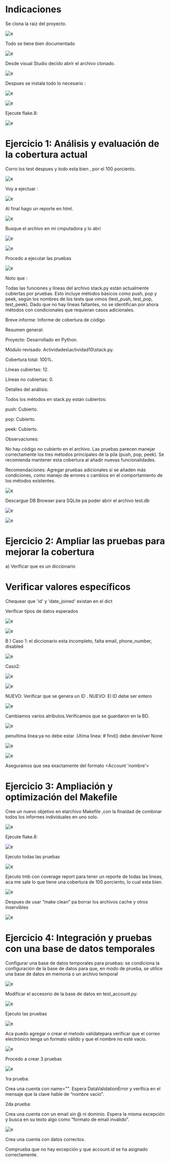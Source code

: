 # Indicaciones 
Se clona la raiz del proyecto. 


![e](https://github.com/BiancaMT957/Desarrollo-de-Software/blob/main/Archivo11/img/b1.png)


Todo se tiene bien documentado 


![e](https://github.com/BiancaMT957/Desarrollo-de-Software/blob/main/Archivo11/img/b2.png)



Desde visual Studio decido abrir el archivo clonado. 



![e](https://github.com/BiancaMT957/Desarrollo-de-Software/blob/main/Archivo11/img/b3.png)


Despues se instala todo lo necesario : 


![e](https://github.com/BiancaMT957/Desarrollo-de-Software/blob/main/Archivo11/img/b4.png)



![e](https://github.com/BiancaMT957/Desarrollo-de-Software/blob/main/Archivo11/img/b5.png)



Ejecute flake.8: 



![e](https://github.com/BiancaMT957/Desarrollo-de-Software/blob/main/Archivo11/img/b6.png)


# Ejercicio 1: Análisis y evaluación de la cobertura actual

Corro los test despues y todo esta bien , por el 100 porciento.


![e](https://github.com/BiancaMT957/Desarrollo-de-Software/blob/main/Archivo11/img/b7.png)


Voy a ejectuar : 


![e](https://github.com/BiancaMT957/Desarrollo-de-Software/blob/main/Archivo11/img/b8.png)


Al final hago un reporte en html. 


![e](https://github.com/BiancaMT957/Desarrollo-de-Software/blob/main/Archivo11/img/b9.png)


Busque el archivo en mi cmputadora y lo abri  



![e](https://github.com/BiancaMT957/Desarrollo-de-Software/blob/main/Archivo11/img/b10.png)



![e](https://github.com/BiancaMT957/Desarrollo-de-Software/blob/main/Archivo11/img/b11.png)


Procedo a  ejecutar las pruebas


![e](https://github.com/BiancaMT957/Desarrollo-de-Software/blob/main/Archivo11/img/b12.png)


Noto que : 

Todas las funciones y líneas del archivo stack.py están actualmente cubiertas por pruebas.  Esto incluye métodos básicos como push, pop y peek, según los nombres de los tests que vimos (test_push, test_pop, test_peek). Dado que no hay líneas faltantes, no se identifican por ahora métodos con condicionales que requieran casos adicionales. 

 Breve informe: Informe de cobertura de código 

Resumen general: 

Proyecto: Desarrollado en Python. 

Módulo revisado: Actividades\actividad10\stack.py. 

Cobertura total: 100%. 

Líneas cubiertas: 12. 

Líneas no cubiertas: 0. 

Detalles del análisis: 

Todos los métodos en stack.py están cubiertos: 

push: Cubierto. 

pop: Cubierto. 

peek: Cubierto. 

Observaciones: 

No hay código no cubierto en el archivo. Las pruebas parecen manejar correctamente los tres métodos principales de la pila (push, pop, peek). Se recomienda mantener esta cobertura al añadir nuevas funcionalidades. 

Recomendaciones: Agregar pruebas adicionales si se añaden más condiciones, como manejo de errores o cambios en el comportamiento de los métodos existentes. 


![e](https://github.com/BiancaMT957/Desarrollo-de-Software/blob/main/Archivo11/img/b13.png)



Descargue DB Browser para SQLite pa poder abrir el archivo test.db 


![e](https://github.com/BiancaMT957/Desarrollo-de-Software/blob/main/Archivo11/img/b14.png)



![e](https://github.com/BiancaMT957/Desarrollo-de-Software/blob/main/Archivo11/img/b15.png)



# Ejercicio 2: Ampliar las pruebas para mejorar la cobertura 

a) 
Verificar que es un diccionario 

# Verificar valores específicos 

Chequear que 'id' y 'date_joined' existan en el dict 

Verificar tipos de datos esperados 


![e](https://github.com/BiancaMT957/Desarrollo-de-Software/blob/main/Archivo11/img/b16.png)


![e](https://github.com/BiancaMT957/Desarrollo-de-Software/blob/main/Archivo11/img/b17.png)


B ) Caso 1: el diccionario esta incompleto, falta email, phone_number, disabled


![e](https://github.com/BiancaMT957/Desarrollo-de-Software/blob/main/Archivo11/img/b18.png)


Caso2:

![e](https://github.com/BiancaMT957/Desarrollo-de-Software/blob/main/Archivo11/img/b19.png)


![e](https://github.com/BiancaMT957/Desarrollo-de-Software/blob/main/Archivo11/img/b20.png)



NUEVO: Verificar que se genera un ID . NUEVO: El ID debe ser entero 




![e](https://github.com/BiancaMT957/Desarrollo-de-Software/blob/main/Archivo11/img/b21.png)



Cambiamos varios atributos.Verificamos que se guardaron en la BD.


![e](https://github.com/BiancaMT957/Desarrollo-de-Software/blob/main/Archivo11/img/b22.png)


penultima linea:ya no debe estar .Utima linea:  # find() debe devolver None 



![e](https://github.com/BiancaMT957/Desarrollo-de-Software/blob/main/Archivo11/img/b23.png)



![e](https://github.com/BiancaMT957/Desarrollo-de-Software/blob/main/Archivo11/img/b24.png)


Aseguramos que sea exactamente del formato <Account 'nombre'> 

 

# Ejercicio 3: Ampliación y optimización del Makefile 
 

Cree un nuevo objetivo en elarchivo Makefile ,con la finaidad de combinar todos los informes individuales en uno solo.



![e](https://github.com/BiancaMT957/Desarrollo-de-Software/blob/main/Archivo11/img/b25.png)


Ejecute flake.8: 


![e](https://github.com/BiancaMT957/Desarrollo-de-Software/blob/main/Archivo11/img/b26.png)


Ejecuto todas las pruebas  



![e](https://github.com/BiancaMT957/Desarrollo-de-Software/blob/main/Archivo11/img/b27.png)


Ejecuto tmb con coverage report para tener un reporte de todas las lineas, aca me sale lo que tiene una cobertura de 100 porciento, lo cual esta bien. 


![e](https://github.com/BiancaMT957/Desarrollo-de-Software/blob/main/Archivo11/img/b28.png)



Despues de usar “make clean” pa borrar los archivos cache y otros inservibles 


![e](https://github.com/BiancaMT957/Desarrollo-de-Software/blob/main/Archivo11/img/b29.png)


 

# Ejercicio 4: Integración y pruebas con una base de datos temporales

Configurar una base de datos temporales para pruebas: se condiciona la configuración de la base de datos para que, en modo de prueba, se utilice una base de datos en memoria o un archivo temporal 



![e](https://github.com/BiancaMT957/Desarrollo-de-Software/blob/main/Archivo11/img/b30.png)


Modificar el accesorio de la base de datos en test_account.py: 



![e](https://github.com/BiancaMT957/Desarrollo-de-Software/blob/main/Archivo11/img/b31.png)



Ejecuto las pruebas 

![e](https://github.com/BiancaMT957/Desarrollo-de-Software/blob/main/Archivo11/img/b32.png)

Aca puedo agregar o crear el metodo validatepara verificar que el correo electrónico tenga un formato válido y que el nombre no esté vacío. 


![e](https://github.com/BiancaMT957/Desarrollo-de-Software/blob/main/Archivo11/img/b33.png)


Procedo a crear 3 pruebas 

![e](https://github.com/BiancaMT957/Desarrollo-de-Software/blob/main/Archivo11/img/b34.png)


1ra prueba: 

Crea una cuenta con name="". Espera DataValidationError y verifica en el mensaje que la clave hable de “nombre vacío”. 

2da prueba: 

Crea una cuenta con un email sin @ ni dominio. Espera la misma excepción y busca en su texto algo como “formato de email inválido”. 


![e](https://github.com/BiancaMT957/Desarrollo-de-Software/blob/main/Archivo11/img/b35.png)


Crea una cuenta con datos correctos. 


Comprueba que no hay excepción y que account.id se ha asignado correctamente. 

